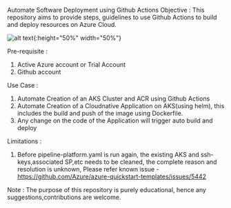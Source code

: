 Automate Software Deployment using Github Actions
Objective :
    This repository aims to provide steps, guidelines to use Github Actions to build and deploy resources on Azure Cloud.


![alt text](https://github.com/sb1975/Github-Actions-Use-Cases/blob/main/Overview.JPG){:height="50%" width="50%"}

Pre-requisite :

1. Active Azure account or Trial Account
2. Github account

Use Case :
 1. Automate Creation of an AKS Cluster and ACR using Github Actions
 2. Automate Creation of a Cloudnative Application on AKS(using helm), this includes the build and push of the image using Dockerfile.
 3. Any change on the code of the Application will trigger auto build and deploy
 
Limitations :
1. Before pipeline-platform.yaml is run again, the existing AKS and ssh-keys,associated SP,etc needs to be cleaned, the complete reason and resolution is unknown, Please refer known issue - https://github.com/Azure/azure-quickstart-templates/issues/5442 


Note : The purpose of this repository is purely educational, hence any suggestions,contributions are welcome.
